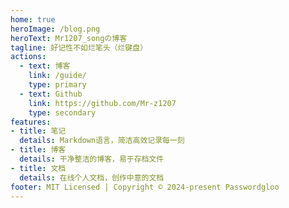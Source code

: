 ```yaml
---
home: true
heroImage: /blog.png
heroText: Mr1207_songの博客
tagline: 好记性不如烂笔头（烂键盘）
actions:
  - text: 博客
    link: /guide/
    type: primary
  - text: Github
    link: https://github.com/Mr-z1207
    type: secondary
features:
- title: 笔记
  details: Markdown语言，简洁高效记录每一刻
- title: 博客
  details: 干净整洁的博客，易于存档文件
- title: 文档
  details: 在线个人文档，创作中意的文档
footer: MIT Licensed | Copyright © 2024-present Passwordgloo
---
```

